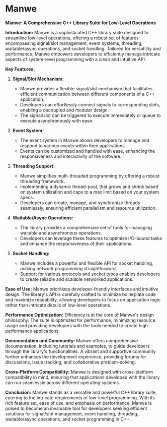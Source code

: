 # Manwe
**Manwe: A Comprehensive C++ Library Suite for Low-Level Operations**

**Introduction:**
Manwe is a sophisticated C++ library suite designed to streamline low-level operations, offering a robust set of features encompassing signal/slot management, event systems, threading, waitable/async operations, and socket handling. Tailored for versatility and performance, Manwe empowers developers to efficiently manage intricate aspects of system-level programming with a clean and intuitive API.

**Key Features:**

1. **Signal/Slot Mechanism:**
    - Manwe provides a flexible signal/slot mechanism that facilitates efficient communication between different components of a C++ application.
    - Developers can effortlessly connect signals to corresponding slots, enabling a decoupled and modular design.
    - The signal/slot can be triggered to execute immediately or queue to execute asynchronously with ease.

2. **Event System:**
    - The event system in Manwe allows developers to manage and respond to various events within their applications.
    - Events can be customized and handled with ease, enhancing the responsiveness and interactivity of the software.

3. **Threading Support:**
    - Manwe simplifies multi-threaded programming by offering a robust threading framework.
    - Implementing a dynamic thread-pool, that grows and shrink based on system utilization and caps to a max limit based on your system specs.
    - Developers can create, manage, and synchronize threads seamlessly, ensuring efficient parallelism and resource utilization.

4. **Waitable/Async Operations:**
    - The library provides a comprehensive set of tools for managing waitable and asynchronous operations.
    - Developers can leverage these features to optimize I/O-bound tasks and enhance the responsiveness of their applications.

5. **Socket Handling:**
    - Manwe includes a powerful and flexible API for socket handling, making network programming straightforward.
    - Support for various protocols and socket types enables developers to create reliable and scalable networked applications.

**Ease of Use:**
Manwe prioritizes developer-friendly interfaces and intuitive design. The library's API is carefully crafted to minimize boilerplate code and maximize readability, allowing developers to focus on application logic rather than intricate details of low-level operations.

**Performance Optimization:**
Efficiency is at the core of Manwe's design philosophy. The suite is optimized for performance, minimizing resource usage and providing developers with the tools needed to create high-performance applications.

**Documentation and Community:**
Manwe offers comprehensive documentation, including tutorials and examples, to guide developers through the library's functionalities. A vibrant and supportive community further enhances the development experience, providing forums for discussions, issue tracking, and collaborative problem-solving.

**Cross-Platform Compatibility:**
Manwe is designed with cross-platform compatibility in mind, ensuring that applications developed with the library can run seamlessly across different operating systems.

**Conclusion:**
Manwe stands as a versatile and powerful C++ library suite, catering to the intricate requirements of low-level programming. With its rich feature set, ease of use, and emphasis on performance, Manwe is poised to become an invaluable tool for developers seeking efficient solutions for signal/slot management, event handling, threading, waitable/async operations, and socket programming in C++.